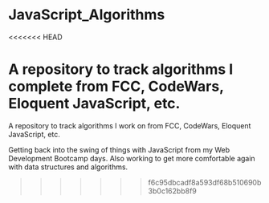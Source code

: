 # JavaScript_Algorithms
<<<<<<< HEAD

A repository to track algorithms I complete from FCC, CodeWars, Eloquent JavaScript, etc.
=======
A repository to track algorithms I work on from FCC, CodeWars, Eloquent JavaScript, etc.

Getting back into the swing of things with JavaScript from my Web Development Bootcamp days. Also working to get more comfortable again with data structures and algorithms. 
>>>>>>> f6c95dbcadf8a593df68b510690b3b0c162bb8f9
